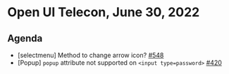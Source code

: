 # Open UI Telecon, June 30, 2022

## Agenda

- [selectmenu] Method to change arrow icon? [#548](https://github.com/openui/open-ui/issues/548)
- [Popup] `popup` attribute not supported on `<input type=password>` [#420](https://github.com/openui/open-ui/issues/420)
